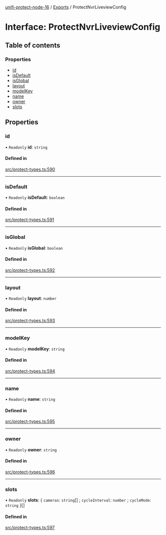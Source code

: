 [unifi-protect-node-16](../README.md) / [Exports](../modules.md) / ProtectNvrLiveviewConfig

# Interface: ProtectNvrLiveviewConfig

## Table of contents

### Properties

- [id](ProtectNvrLiveviewConfig.md#id)
- [isDefault](ProtectNvrLiveviewConfig.md#isdefault)
- [isGlobal](ProtectNvrLiveviewConfig.md#isglobal)
- [layout](ProtectNvrLiveviewConfig.md#layout)
- [modelKey](ProtectNvrLiveviewConfig.md#modelkey)
- [name](ProtectNvrLiveviewConfig.md#name)
- [owner](ProtectNvrLiveviewConfig.md#owner)
- [slots](ProtectNvrLiveviewConfig.md#slots)

## Properties

### id

• `Readonly` **id**: `string`

#### Defined in

[src/protect-types.ts:590](https://github.com/StranskyTeam/unifi-protect-node-16/blob/f46c6ad/src/protect-types.ts#L590)

___

### isDefault

• `Readonly` **isDefault**: `boolean`

#### Defined in

[src/protect-types.ts:591](https://github.com/StranskyTeam/unifi-protect-node-16/blob/f46c6ad/src/protect-types.ts#L591)

___

### isGlobal

• `Readonly` **isGlobal**: `boolean`

#### Defined in

[src/protect-types.ts:592](https://github.com/StranskyTeam/unifi-protect-node-16/blob/f46c6ad/src/protect-types.ts#L592)

___

### layout

• `Readonly` **layout**: `number`

#### Defined in

[src/protect-types.ts:593](https://github.com/StranskyTeam/unifi-protect-node-16/blob/f46c6ad/src/protect-types.ts#L593)

___

### modelKey

• `Readonly` **modelKey**: `string`

#### Defined in

[src/protect-types.ts:594](https://github.com/StranskyTeam/unifi-protect-node-16/blob/f46c6ad/src/protect-types.ts#L594)

___

### name

• `Readonly` **name**: `string`

#### Defined in

[src/protect-types.ts:595](https://github.com/StranskyTeam/unifi-protect-node-16/blob/f46c6ad/src/protect-types.ts#L595)

___

### owner

• `Readonly` **owner**: `string`

#### Defined in

[src/protect-types.ts:596](https://github.com/StranskyTeam/unifi-protect-node-16/blob/f46c6ad/src/protect-types.ts#L596)

___

### slots

• `Readonly` **slots**: \{ `cameras`: `string`[] ; `cycleInterval`: `number` ; `cycleMode`: `string`  }[]

#### Defined in

[src/protect-types.ts:597](https://github.com/StranskyTeam/unifi-protect-node-16/blob/f46c6ad/src/protect-types.ts#L597)
